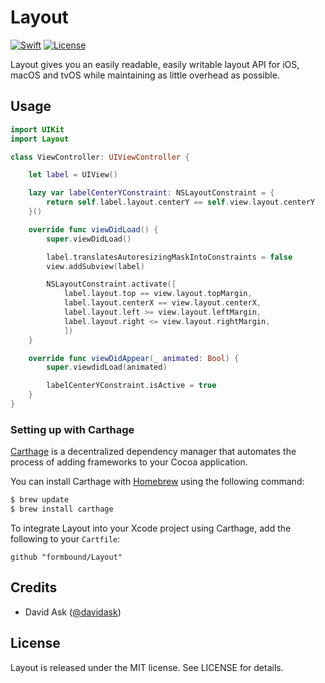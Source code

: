 Layout
========
<a href="https://swift.org"><img src="https://img.shields.io/badge/Swift-3.0.2-orange.svg?style=flat" alt="Swift" /></a>
<a href="https://tldrlegal.com/license/mit-license"><img src="https://img.shields.io/badge/License-MIT-blue.svg?style=flat" alt="License" /></a>

Layout gives you an easily readable, easily writable layout API for iOS, macOS and tvOS while maintaining as little overhead as possible.


## Usage

```swift
import UIKit
import Layout

class ViewController: UIViewController {

    let label = UIView()

    lazy var labelCenterYConstraint: NSLayoutConstraint = {
        return self.label.layout.centerY == self.view.layout.centerY
    }()

    override func viewDidLoad() {
        super.viewDidLoad()

        label.translatesAutoresizingMaskIntoConstraints = false
        view.addSubview(label)

        NSLayoutConstraint.activate([
            label.layout.top == view.layout.topMargin,
            label.layout.centerX == view.layout.centerX,
            label.layout.left >= view.layout.leftMargin,
            label.layout.right <= view.layout.rightMargin,
            ])
    }

    override func viewDidAppear(_ animated: Bool) {
        super.viewdidLoad(animated)

        labelCenterYConstraint.isActive = true
    }
}
```

### Setting up with Carthage

[Carthage](https://github.com/Carthage/Carthage) is a decentralized dependency manager that automates the process of adding frameworks to your Cocoa application.

You can install Carthage with [Homebrew](http://brew.sh/) using the following command:

```bash
$ brew update
$ brew install carthage
```

To integrate Layout into your Xcode project using Carthage, add the following to your `Cartfile`:

```
github "formbound/Layout"
```

## Credits

- David Ask ([@davidask](https://github.com/davidask))

## License

Layout is released under the MIT license. See LICENSE for details.

